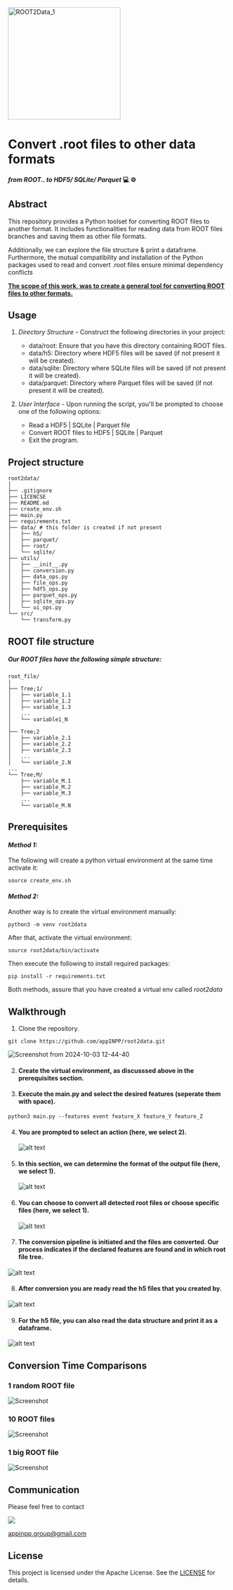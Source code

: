 <img width="256" alt="ROOT2Data_1" src="https://github.com/user-attachments/assets/5a104cd6-f1b6-4096-adde-716d1459ffcf"> 

# Convert .root files to other data formats 
#### *from ROOT..  to HDF5/ SQLite/ Parquet*  💻 ⚙️

## Abstract

This repository provides a Python toolset for converting ROOT files to another format. It includes functionalities for reading data from ROOT files branches and saving them as other file formats.

Additionally, we can explore the file structure & print a dataframe. Furthermore, the mutual compatibility and installation of the Python packages used to read and convert .root files ensure minimal dependency conflicts

**<ins>The scope of this work, was to create a general tool for converting ROOT files to other formats.</ins>**

## Usage

1) _Directory Structure_ - Construct the following directories in your project:
    - data/root: Ensure that you have this directory containing ROOT files.
    - data/h5: Directory where HDF5 files will be saved (if not present it will be created).
    - data/sqlite: Directory where SQLite files will be saved (if not present it will be created).
    - data/parquet: Directory where Parquet files will be saved (if not present it will be created).

    
2) _User Interface_ -  Upon running the script, you'll be prompted to choose one of the following options:
    - Read a HDF5 | SQLite | Parquet file
    - Convert ROOT files to HDF5 | SQLite | Parquet
    - Exit the program.

## Project structure

```
root2data/
│
├── .gitignore
├── LICENCSE
├── README.md
├── create_env.sh
├── main.py
├── requirements.txt
├── data/ # this folder is created if not present
│   ├── h5/
│   ├── parquet/
│   ├── root/
│   └── sqlite/
├── utils/
│   ├── __init__.py 
│   ├── conversion.py
│   ├── data_ops.py
│   ├── file_ops.py
│   ├── hdf5_ops.py
│   ├── parquet_ops.py
│   ├── sqlite_ops.py
│   └── ui_ops.py
└── src/
    └── transform.py

```
## ROOT file structure
##### Our ROOT files have the following simple structure:

```
root_file/
│
├── Tree;1/
│   ├── variable_1.1
│   ├── variable_1.2
│   ├── variable_1.3
│   ...
│   └── variable1_N
│
├── Tree;2
│   ├── variable_2.1
│   ├── variable_2.2
│   ├── variable_2.3
│   ...
│   └── variable_2.N
...
└── Tree;M/
    ├── variable_M.1
    ├── variable_M.2
    ├── variable_M.3
    ...
    └── variable_M.N
```

## Prerequisites

#### _Method 1:_
   
  The following will create a python virtual environment at the same time activate it:

```
source create_env.sh
```

#### _Method 2:_
  
  Another way is to create the virtual environment manually:
```
python3 -m venv root2data
```
  After that, activate the virtual environment:
```
source root2data/bin/activate
```
  Then execute the following to install required packages:
```
pip install -r requirements.txt
```
Both methods, assure that you have  created a virtual env called *root2data*

## Walkthrough

1. Clone the repository.
```
git clone https://github.com/appINPP/root2data.git
```
![Screenshot from 2024-10-03 12-44-40](https://github.com/user-attachments/assets/985c0d09-75a7-4035-9125-296ebd91a448)

2. #### Create the virtual environment, as discusssed above in the prerequisites section.

3. #### Execute the main.py and select the desired features (**seperate them with space**).
```
python3 main.py --features event feature_X feature_Y feature_Z
```

4. #### You are prompted to select an action (here, we select 2).
   
   ![alt text](/images/01.png)

5. #### In this section, we can determine the format of the output file (here, we select 1).
   
   ![alt text](/images/02.png)
   
6. #### You can choose to convert all detected root files or choose specific files (here, we select 1).
   
   ![alt text](/images/03.png)

7.  #### The conversion pipeline is initiated and the files are converted. Our process indicates if the declared features are found and in which root file tree.
   
   ![alt text](/images/04.png)

8.  #### After conversion you are ready read the h5 files that you created by.
   
  ![alt text](/images/05.png)
  
9. #### For the h5 file, you can also read the data structure and print it as a dataframe.
   
  ![alt text](/images/06.png)
  


## Conversion Time Comparisons

### 1 random ROOT file
![Screenshot](./images/onefile.png)

### 10 ROOT files
![Screenshot](./images/10file.png)

### 1 big ROOT file
![Screenshot](./images/bigfile.png)


## Communication
Please feel free to contact

<a href="mailto:appinpp.group@gmail.com?"><img src="https://img.shields.io/badge/gmail-%23DD0031.svg?&style=for-the-badge&logo=gmail&logoColor=white"/></a>

appinpp.group@gmail.com
## License

This project is licensed under the Apache License. See the [LICENSE](https://github.com/appINPP/root2data/blob/main/LICENSE) for details.

